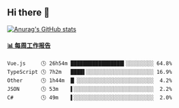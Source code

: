 ## Hi there 👋

[![Anurag's GitHub stats](https://github-readme-stats-orilights.vercel.app/api?username=orilights)](https://github.com/anuraghazra/github-readme-stats)

<!--
**OriLight152/OriLight152** is a ✨ _special_ ✨ repository because its `README.md` (this file) appears on your GitHub profile.

Here are some ideas to get you started:

- 🔭 I’m currently working on ...
- 🌱 I’m currently learning ...
- 👯 I’m looking to collaborate on ...
- 🤔 I’m looking for help with ...
- 💬 Ask me about ...
- 📫 How to reach me: ...
- 😄 Pronouns: ...
- ⚡ Fun fact: ...
-->

<!-- waka-box start -->
#### <a href="https://gist.github.com/92c8d5b388768c10efcba86e82b7c4fb" target="_blank">📊 每周工作报告</a>
```text
Vue.js     🕓 26h54m █████████████████▍░░░░░░░░░ 64.8%
TypeScript 🕓 7h2m   ████▌░░░░░░░░░░░░░░░░░░░░░░ 16.9%
Other      🕓 1h44m  █▏░░░░░░░░░░░░░░░░░░░░░░░░░  4.2%
JSON       🕓 53m    ▌░░░░░░░░░░░░░░░░░░░░░░░░░░  2.2%
C#         🕓 49m    ▌░░░░░░░░░░░░░░░░░░░░░░░░░░  2.0%
```
<!-- Powered by https://github.com/journey-ad/waka-box-go . -->
<!-- waka-box end -->
